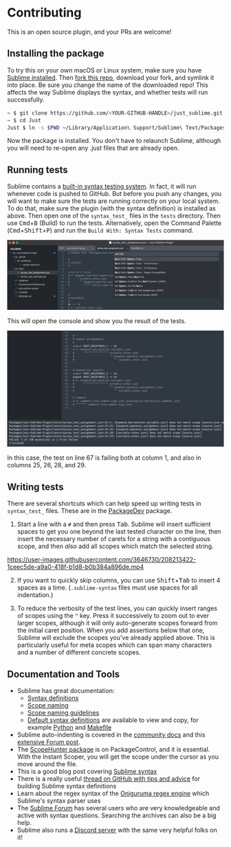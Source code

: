 # Contributing

This is an open source plugin, and your PRs are welcome!

## Installing the package
To try this on your own macOS or Linux system, make sure you have [Sublime installed](https://www.sublimetext.com/download). Then [fork this repo](https://github.com/nk9/just_sublime/fork), download your fork, and symlink it into place. Be sure you change the name of the downloaded repo! This affects the way Sublime displays the syntax, and whether tests will run successfully.

```bash
~ $ git clone https://github.com/<YOUR-GITHUB-HANDLE>/just_sublime.git Just
~ $ cd Just
Just $ ln -s $PWD ~/Library/Application\ Support/Sublime\ Text/Packages/Just
```

Now the package is installed. You don't have to relaunch Sublime, although you will need to re-open any .just files that are already open.

## Running tests
Sublime contains a [built-in syntax testing system](https://www.sublimetext.com/docs/syntax.html#testing). In fact, it will run whenever code is pushed to GitHub. But before you push any changes, you will want to make sure the tests are running correctly on your local system. To do that, make sure the plugin (with the syntax definition) is installed as above. Then open one of the `syntax_test_` files in the `tests` directory. Then use <kbd>Cmd</kbd>+<kbd>B</kbd> (Build) to run the tests. Alternatively, open the Command Palette (<kbd>Cmd</kbd>+<kbd>Shift</kbd>+<kbd>P</kbd>) and run the `Build With: Syntax Tests` command.

![Using the Sublime Command Palette to run syntax tests](assets/build_with_syntax_tests.png)

This will open the console and show you the result of the tests.

![Results of the syntax tests appear in the Sublime console](assets/results_of_syntax_test.png)

In this case, the test on line 67 is failing both at column 1, and also in columns 25, 26, 28, and 29.

## Writing tests

There are several shortcuts which can help speed up writing tests in `syntax_test_` files. These are in the [PackageDev](https://github.com/SublimeText/PackageDev) package.

1. Start a line with a `#` and then press <kbd>Tab</kbd>. Sublime will insert sufficient spaces to get you one beyond the last tested character on the line, then insert the necessary number of carets for a string with a contiguous scope, and then *also* add all scopes which match the selected string.

https://user-images.githubusercontent.com/3646730/208213422-1ceec5de-a9a0-418f-b1d8-b0b384a896de.mp4


2. If you want to quickly skip columns, you can use <kbd>Shift</kbd>+<kbd>Tab</kbd> to insert 4 spaces as a time. (`.sublime-syntax` files must use spaces for all indentation.)

3. To reduce the verbosity of the test lines, you can quickly insert ranges of scopes using the `^` key. Press it successively to zoom out to ever larger scopes, although it will only auto-generate scopes forward from the initial caret position. When you add assertions below that one, Sublime will exclude the scopes you've already applied above. This is particularly useful for meta scopes which can span many characters and a number of different concrete scopes.



## Documentation and Tools

- Sublime has great documentation:
    + [Syntax definitions](https://www.sublimetext.com/docs/syntax.html)
    + [Scope naming](https://www.sublimetext.com/docs/scope_naming.html)
    + [Scope naming guidelines](https://github.com/SublimeText/ScopeNamingGuidelines)
    + [Default syntax definitions](https://github.com/sublimehq/Packages/) are available to view and copy, for example [Python](https://github.com/sublimehq/Packages/blob/master/Python/Python.sublime-syntax) and [Makefile](https://github.com/sublimehq/Packages/blob/master/Makefile/Makefile.sublime-syntax)
- Sublime auto-indenting is covered in the [community docs](https://docs.sublimetext.io/reference/metadata.html#indentation-options) and this [extensive Forum post](https://forum.sublimetext.com/t/everything-you-n-ever-wanted-to-know-about-indentation-in-st3/26207).
- The [ScopeHunter package](https://packagecontrol.io/packages/ScopeHunter) is on PackageControl, and it is essential. With the Instant Scoper, you will get the scope under the cursor as you move around the file.
- This is a good blog post covering [Sublime syntax](https://haggainuchi.com/sublime.html)
- There is a really useful [thread on GitHub with tips and advice](https://github.com/sublimehq/Packages/issues/757) for building Sublime syntax definitions
- Learn about the regex syntax of the [Oniguruma regex engine](https://github.com/kkos/oniguruma/blob/master/doc/RE) which Sublime's syntax parser uses
- The [Sublime Forum](https://forum.sublimetext.com) has several users who are very knowledgeable and active with syntax questions. Searching the archives can also be a big help.
- Sublime also runs a [Discord server](https://discord.gg/D43Pecu) with the same very helpful folks on it!

